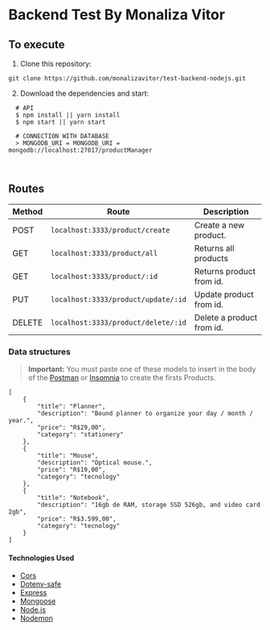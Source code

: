 <h1>Backend Test By Monaliza Vitor</h1>

<h2>To execute</h2>

1. Clone this repository:

`git clone https://github.com/monalizavitor/test-backend-nodejs.git`

2. Download the dependencies and start:

```
  # API
  $ npm install || yarn install
  $ npm start || yarn start

  # CONNECTION WITH DATABASE
  > MONGODB_URI = MONGODB_URI = mongodb://localhost:27017/productManager
  
  
```

<h2>Routes</h2>

Method | Route |	Description |
-----| ------- | --------- |
POST | `localhost:3333/product/create` |	Create a new product.
GET | `localhost:3333/product/all` |	Returns all products
GET | `localhost:3333/product/:id` | Returns product from id.
PUT | `localhost:3333/product/update/:id` |	Update product from id.
DELETE | `localhost:3333/product/delete/:id` |	Delete a product from id. 

<h3>Data structures</h3>

> <strong>Important:</strong> You must paste one of these models to insert in the body of the [Postman](https://www.postman.com/) or [Insomnia](https://insomnia.rest/download/)  to create the firsts Products.

```
[
    {
        "title": "Planner",
        "description": "Bound planner to organize your day / month / year.",
        "price": "R$29,00",
        "category": "stationery"
    },
    {
        "title": "Mouse",
        "description": "Optical mouse.",
        "price": "R$19,00",
        "category": "tecnology"
    },
    {
        "title": "Notebook",
        "description": "16gb de RAM, storage SSD 526gb, and video card 2gb",
        "price": "R$3.599,00",
        "category": "tecnology"
    }
]
```

<h4>Technologies Used</h4>

- [Cors](https://www.npmjs.com/package/cors)
- [Dotenv-safe](https://www.npmjs.com/package/dotenv)
- [Express](https://expressjs.com/)
- [Mongoose](https://mongoosejs.com/docs/)
- [Node.js](https://nodejs.org/en/)
- [Nodemon](https://www.npmjs.com/package/nodemon)
